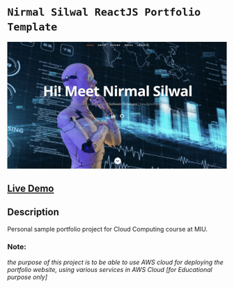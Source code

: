 # `Nirmal Silwal ReactJS Portfolio Template`

![ReactJS Resume Website Template](https://github.com/NirmalSilwal/cloud-project/blob/master/homepage.jpg)

## <a href="https://nirmalsilwal.live/" target="_blank">Live Demo</a>

## Description

Personal sample portfolio project for Cloud Computing course at MIU.

### Note:

_the purpose of this project is to be able to use AWS cloud for deploying the portfolio website, using various services in AWS Cloud [for Educational purpose only]_
